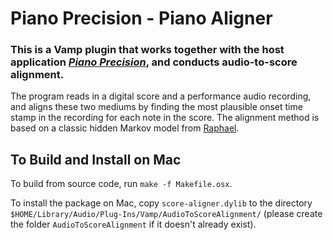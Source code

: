 
Piano Precision - Piano Aligner
================

### This is a Vamp plugin that works together with the host application [*Piano Precision*](https://github.com/yucongj/piano-precision), and conducts audio-to-score alignment.

The program reads in a digital score and a performance audio recording, and aligns these two mediums by finding the most plausible onset time stamp in the recording for each note in the score. The alignment method is based on a classic hidden Markov model from [Raphael](https://ieeexplore.ieee.org/document/761266).


## To Build and Install on Mac
To build from source code, run `make -f Makefile.osx`.


To install the package on Mac, copy `score-aligner.dylib` to the directory `$HOME/Library/Audio/Plug-Ins/Vamp/AudioToScoreAlignment/` (please create the folder `AudioToScoreAlignment` if it doesn't already exist).